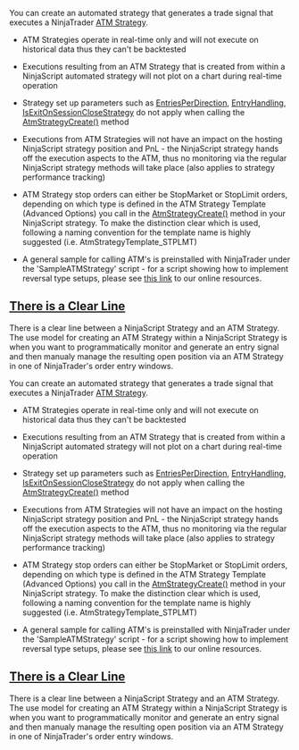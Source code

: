 You can create an automated strategy that generates a trade signal that executes a NinjaTrader [ATM Strategy](https://ninjatrader.com/support/helpguides/nt8/atm_strategy.htm).

- ATM Strategies operate in real-time only and will not execute on historical data thus they can't be backtested

- Executions resulting from an ATM Strategy that is created from within a NinjaScript automated strategy will not plot on a chart during real-time operation

- Strategy set up parameters such as [EntriesPerDirection](https://developer.ninjatrader.com/docs/desktop/entriesperdirection), [EntryHandling](https://developer.ninjatrader.com/docs/desktop/entryhandling), [IsExitOnSessionCloseStrategy](https://developer.ninjatrader.com/docs/desktop/isexitonsessionclosestrategy) do not apply when calling the [AtmStrategyCreate()](https://developer.ninjatrader.com/docs/desktop/atmstrategycreate) method

- Executions from ATM Strategies will not have an impact on the hosting NinjaScript strategy position and PnL - the NinjaScript strategy hands off the execution aspects to the ATM, thus no monitoring via the regular NinjaScript strategy methods will take place (also applies to strategy performance tracking)

- ATM Strategy stop orders can either be StopMarket or StopLimit orders, depending on which type is defined in the ATM Strategy Template (Advanced Options) you call in the [AtmStrategyCreate()](https://developer.ninjatrader.com/docs/desktop/atmstrategycreate) method in your NinjaScript strategy. To make the distinction clear which is used, following a naming convention for the template name is highly suggested (i.e. AtmStrategyTemplate\_STPLMT)

- A general sample for calling ATM's is preinstalled with NinjaTrader under the 'SampleATMStrategy' script - for a script showing how to implement reversal type setups, please see [this link](http://www.ninjatrader.com/support/forum/local_links.php?action=jump&catid=8&id=866) to our online resources.


## [There is a Clear Line](https://developer.ninjatrader.com/docs/desktop/using_atm_strategies\#there-is-a-clear-line)

There is a clear line between a NinjaScript Strategy and an ATM Strategy. The use model for creating an ATM Strategy within a NinjaScript Strategy is when you want to programmatically monitor and generate an entry signal and then manualy manage the resulting open position via an ATM Strategy in one of NinjaTrader's order entry windows.

You can create an automated strategy that generates a trade signal that executes a NinjaTrader [ATM Strategy](https://ninjatrader.com/support/helpguides/nt8/atm_strategy.htm).

- ATM Strategies operate in real-time only and will not execute on historical data thus they can't be backtested

- Executions resulting from an ATM Strategy that is created from within a NinjaScript automated strategy will not plot on a chart during real-time operation

- Strategy set up parameters such as [EntriesPerDirection](https://developer.ninjatrader.com/docs/desktop/entriesperdirection), [EntryHandling](https://developer.ninjatrader.com/docs/desktop/entryhandling), [IsExitOnSessionCloseStrategy](https://developer.ninjatrader.com/docs/desktop/isexitonsessionclosestrategy) do not apply when calling the [AtmStrategyCreate()](https://developer.ninjatrader.com/docs/desktop/atmstrategycreate) method

- Executions from ATM Strategies will not have an impact on the hosting NinjaScript strategy position and PnL - the NinjaScript strategy hands off the execution aspects to the ATM, thus no monitoring via the regular NinjaScript strategy methods will take place (also applies to strategy performance tracking)

- ATM Strategy stop orders can either be StopMarket or StopLimit orders, depending on which type is defined in the ATM Strategy Template (Advanced Options) you call in the [AtmStrategyCreate()](https://developer.ninjatrader.com/docs/desktop/atmstrategycreate) method in your NinjaScript strategy. To make the distinction clear which is used, following a naming convention for the template name is highly suggested (i.e. AtmStrategyTemplate\_STPLMT)

- A general sample for calling ATM's is preinstalled with NinjaTrader under the 'SampleATMStrategy' script - for a script showing how to implement reversal type setups, please see [this link](http://www.ninjatrader.com/support/forum/local_links.php?action=jump&catid=8&id=866) to our online resources.


## [There is a Clear Line](https://developer.ninjatrader.com/docs/desktop/using_atm_strategies\#there-is-a-clear-line)

There is a clear line between a NinjaScript Strategy and an ATM Strategy. The use model for creating an ATM Strategy within a NinjaScript Strategy is when you want to programmatically monitor and generate an entry signal and then manualy manage the resulting open position via an ATM Strategy in one of NinjaTrader's order entry windows.